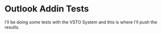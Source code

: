 # Outlook Addin Tests

I'll be doing some tests with the VSTO System and this is where I'll push the results.
